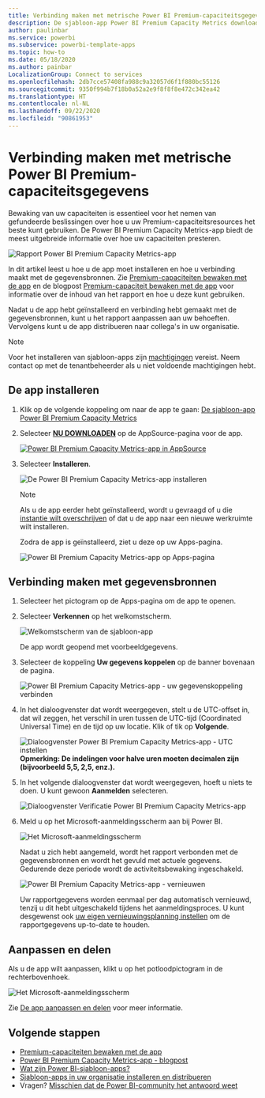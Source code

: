 ```yaml
---
title: Verbinding maken met metrische Power BI Premium-capaciteitsgegevens
description: De sjabloon-app Power BI Premium Capacity Metrics downloaden en installeren, en verbinding maken met gegevens
author: paulinbar
ms.service: powerbi
ms.subservice: powerbi-template-apps
ms.topic: how-to
ms.date: 05/18/2020
ms.author: painbar
LocalizationGroup: Connect to services
ms.openlocfilehash: 2db7cce57408fa988c9a32057d6f1f880bc55126
ms.sourcegitcommit: 9350f994b7f18b0a52a2e9f8f8f8e472c342ea42
ms.translationtype: HT
ms.contentlocale: nl-NL
ms.lasthandoff: 09/22/2020
ms.locfileid: "90861953"
---
```

# <a name="connect-to-power-bi-premium-capacity-metrics"></a>Verbinding maken met metrische Power BI Premium-capaciteitsgegevens
Bewaking van uw capaciteiten is essentieel voor het nemen van gefundeerde beslissingen over hoe u uw Premium-capaciteitsresources het beste kunt gebruiken. De Power BI Premium Capacity Metrics-app biedt de meest uitgebreide informatie over hoe uw capaciteiten presteren.

![Rapport Power BI Premium Capacity Metrics-app](media/service-connect-to-pbi-premium-capacity-metrics/service-pbi-premium-capacity-metrics-app-report.png)

In dit artikel leest u hoe u de app moet installeren en hoe u verbinding maakt met de gegevensbronnen. Zie [Premium-capaciteiten bewaken met de app](../admin/service-admin-premium-monitor-capacity.md) en de blogpost [Premium-capaciteit bewaken met de app](https://powerbi.microsoft.com/blog/premium-capacity-metrics-app-new-health-center-with-kpis-to-explore-relevant-metrics-and-steps-to-mitigate-issues/) voor informatie over de inhoud van het rapport en hoe u deze kunt gebruiken.

Nadat u de app hebt geïnstalleerd en verbinding hebt gemaakt met de gegevensbronnen, kunt u het rapport aanpassen aan uw behoeften. Vervolgens kunt u de app distribueren naar collega's in uw organisatie.

> [!NOTE]
> Voor het installeren van sjabloon-apps zijn [machtigingen](./service-template-apps-install-distribute.md#prerequisites) vereist. Neem contact op met de tenantbeheerder als u niet voldoende machtigingen hebt.

## <a name="install-the-app"></a>De app installeren

1. Klik op de volgende koppeling om naar de app te gaan: [De sjabloon-app Power BI Premium Capacity Metrics](https://app.powerbi.com/groups/me/getapps/services/pbi_pcmm.capacity-metrics-dxt)

1. Selecteer [**NU DOWNLOADEN**](https://app.powerbi.com/groups/me/getapps/services/pbi_pcmm.capacity-metrics-dxt) op de AppSource-pagina voor de app.

    [![Power BI Premium Capacity Metrics-app in AppSource](media/service-connect-to-pbi-premium-capacity-metrics/service-pbi-premium-capacity-metrics-app-appsource-get-it-now.png)](https://app.powerbi.com/groups/me/getapps/services/pbi_pcmm.capacity-metrics-dxt)

1. Selecteer **Installeren**. 

    ![De Power BI Premium Capacity Metrics-app installeren](media/service-connect-to-pbi-premium-capacity-metrics/service-pbi-premium-capacity-metric-select-install.png)

    > [!NOTE]
    > Als u de app eerder hebt geïnstalleerd, wordt u gevraagd of u die [instantie wilt overschrijven](./service-template-apps-install-distribute.md#update-a-template-app) of dat u de app naar een nieuwe werkruimte wilt installeren.

    Zodra de app is geïnstalleerd, ziet u deze op uw Apps-pagina.

   ![Power BI Premium Capacity Metrics-app op Apps-pagina](media/service-connect-to-pbi-premium-capacity-metrics/service-pbi-premium-capacity-metrics-app-apps-page-icon.png)

## <a name="connect-to-data-sources"></a>Verbinding maken met gegevensbronnen

1. Selecteer het pictogram op de Apps-pagina om de app te openen.

1. Selecteer **Verkennen** op het welkomstscherm.

   ![Welkomstscherm van de sjabloon-app](media/service-connect-to-pbi-premium-capacity-metrics/service-pbi-premium-capacity-metrics-app-splash-screen.png)

   De app wordt geopend met voorbeeldgegevens.

1. Selecteer de koppeling **Uw gegevens koppelen** op de banner bovenaan de pagina.

   ![Power BI Premium Capacity Metrics-app - uw gegevenskoppeling verbinden](media/service-connect-to-pbi-premium-capacity-metrics/service-pbi-premium-capacity-metrics-app-connect-data.png)

1. In het dialoogvenster dat wordt weergegeven, stelt u de UTC-offset in, dat wil zeggen, het verschil in uren tussen de UTC-tijd (Coordinated Universal Time) en de tijd op uw locatie. Klik of tik op **Volgende**.
  
   ![Dialoogvenster Power BI Premium Capacity Metrics-app - UTC instellen](media/service-connect-to-pbi-premium-capacity-metrics/service-pbi-premium-capacity-metrics-app-setutc-dialog.png)
   **Opmerking: De indelingen voor halve uren moeten decimalen zijn (bijvoorbeeld 5,5, 2,5, enz.).**

1. In het volgende dialoogvenster dat wordt weergegeven, hoeft u niets te doen. U kunt gewoon **Aanmelden** selecteren.

   ![Dialoogvenster Verificatie Power BI Premium Capacity Metrics-app](media/service-connect-to-pbi-premium-capacity-metrics/service-pbi-premium-capacity-metrics-app-authentication-dialog.png)

1. Meld u op het Microsoft-aanmeldingsscherm aan bij Power BI.

   ![Het Microsoft-aanmeldingsscherm](media/service-connect-to-pbi-premium-capacity-metrics/service-pbi-premium-capacity-metrics-app-microsoft-login.png)

   Nadat u zich hebt aangemeld, wordt het rapport verbonden met de gegevensbronnen en wordt het gevuld met actuele gegevens. Gedurende deze periode wordt de activiteitsbewaking ingeschakeld.

   ![Power BI Premium Capacity Metrics-app - vernieuwen](media/service-connect-to-pbi-premium-capacity-metrics/service-pbi-premium-capacity-metrics-app-refresh-monitor.png)

   Uw rapportgegevens worden eenmaal per dag automatisch vernieuwd, tenzij u dit hebt uitgeschakeld tijdens het aanmeldingsproces. U kunt desgewenst ook [uw eigen vernieuwingsplanning instellen](./refresh-scheduled-refresh.md) om de rapportgegevens up-to-date te houden.

## <a name="customize-and-share"></a>Aanpassen en delen

Als u de app wilt aanpassen, klikt u op het potloodpictogram in de rechterbovenhoek.

 ![Het Microsoft-aanmeldingsscherm](media/service-connect-to-pbi-premium-capacity-metrics/service-pbi-premium-capacity-metrics-app-customize.png)

Zie [De app aanpassen en delen](./service-template-apps-install-distribute.md#customize-and-share-the-app) voor meer informatie.

## <a name="next-steps"></a>Volgende stappen
* [Premium-capaciteiten bewaken met de app](../admin/service-admin-premium-monitor-capacity.md)
* [Power BI Premium Capacity Metrics-app - blogpost](https://powerbi.microsoft.com/blog/premium-capacity-metrics-app-new-health-center-with-kpis-to-explore-relevant-metrics-and-steps-to-mitigate-issues/)
* [Wat zijn Power BI-sjabloon-apps?](./service-template-apps-overview.md)
* [Sjabloon-apps in uw organisatie installeren en distribueren](./service-template-apps-install-distribute.md)
* Vragen? [Misschien dat de Power BI-community het antwoord weet](https://community.powerbi.com/)